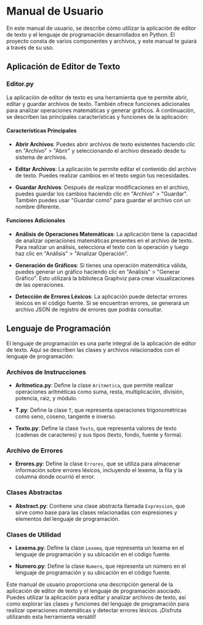 # Manual de Usuario

En este manual de usuario, se describe cómo utilizar la aplicación de editor de texto y el lenguaje de programación desarrollados en Python. El proyecto consta de varios componentes y archivos, y este manual te guiará a través de su uso.

## Aplicación de Editor de Texto

### Editor.py

La aplicación de editor de texto es una herramienta que te permite abrir, editar y guardar archivos de texto. También ofrece funciones adicionales para analizar operaciones matemáticas y generar gráficos. A continuación, se describen las principales características y funciones de la aplicación:

#### Características Principales

- **Abrir Archivos**: Puedes abrir archivos de texto existentes haciendo clic en "Archivo" > "Abrir" y seleccionando el archivo deseado desde tu sistema de archivos.

- **Editar Archivos**: La aplicación te permite editar el contenido del archivo de texto. Puedes realizar cambios en el texto según tus necesidades.

- **Guardar Archivos**: Después de realizar modificaciones en el archivo, puedes guardar los cambios haciendo clic en "Archivo" > "Guardar". También puedes usar "Guardar como" para guardar el archivo con un nombre diferente.

#### Funciones Adicionales

- **Análisis de Operaciones Matemáticas**: La aplicación tiene la capacidad de analizar operaciones matemáticas presentes en el archivo de texto. Para realizar un análisis, selecciona el texto con la operación y luego haz clic en "Análisis" > "Analizar Operación".

- **Generación de Gráficos**: Si tienes una operación matemática válida, puedes generar un gráfico haciendo clic en "Análisis" > "Generar Gráfico". Esto utilizará la biblioteca Graphviz para crear visualizaciones de las operaciones.

- **Detección de Errores Léxicos**: La aplicación puede detectar errores léxicos en el código fuente. Si se encuentran errores, se generará un archivo JSON de registro de errores que podrás consultar.

## Lenguaje de Programación

El lenguaje de programación es una parte integral de la aplicación de editor de texto. Aquí se describen las clases y archivos relacionados con el lenguaje de programación:

### Archivos de Instrucciones

- **Aritmetica.py**: Define la clase `Aritmetica`, que permite realizar operaciones aritméticas como suma, resta, multiplicación, división, potencia, raíz, y módulo.

- **T.py**: Define la clase `T`, que representa operaciones trigonométricas como seno, coseno, tangente e inverso.

- **Texto.py**: Define la clase `Texto`, que representa valores de texto (cadenas de caracteres) y sus tipos (texto, fondo, fuente y forma).

### Archivo de Errores

- **Errores.py**: Define la clase `Errores`, que se utiliza para almacenar información sobre errores léxicos, incluyendo el lexema, la fila y la columna donde ocurrió el error.

### Clases Abstractas

- **Abstract.py**: Contiene una clase abstracta llamada `Expression`, que sirve como base para las clases relacionadas con expresiones y elementos del lenguaje de programación.

### Clases de Utilidad

- **Lexema.py**: Define la clase `Lexema`, que representa un lexema en el lenguaje de programación y su ubicación en el código fuente.

- **Numero.py**: Define la clase `Numero`, que representa un número en el lenguaje de programación y su ubicación en el código fuente.

Este manual de usuario proporciona una descripción general de la aplicación de editor de texto y el lenguaje de programación asociado. Puedes utilizar la aplicación para editar y analizar archivos de texto, así como explorar las clases y funciones del lenguaje de programación para realizar operaciones matemáticas y detectar errores léxicos. ¡Disfruta utilizando esta herramienta versátil!
